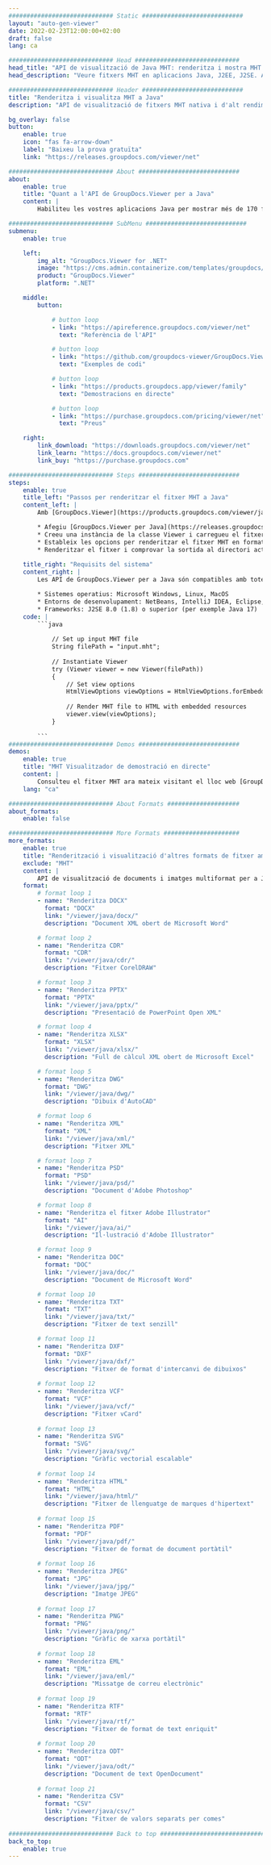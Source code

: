 ```yaml
---
############################# Static ############################
layout: "auto-gen-viewer"
date: 2022-02-23T12:00:00+02:00
draft: false
lang: ca

############################# Head #############################
head_title: "API de visualització de Java MHT: renderitza i mostra MHT a les aplicacions de Java"
head_description: "Veure fitxers MHT en aplicacions Java, J2EE, J2SE. Admet la visualització de més de 170 formats de documents i fitxers d'imatge en mode HTML, PDF o imatge amb funcions avançades per gestionar les opcions de visualització de documents."

############################# Header ############################
title: "Renderitza i visualitza MHT a Java" 
description: "API de visualització de fitxers MHT nativa i d'alt rendiment per a aplicacions basades en Java, J2EE i J2SE, que admet una àmplia gamma de funcions addicionals per personalitzar l'aparença del format del document de sortida." 

bg_overlay: false
button:
    enable: true
    icon: "fas fa-arrow-down"
    label: "Baixeu la prova gratuïta"
    link: "https://releases.groupdocs.com/viewer/net"

############################# About ############################
about:
    enable: true
    title: "Quant a l'API de GroupDocs.Viewer per a Java" 
    content: |
        Habiliteu les vostres aplicacions Java per mostrar més de 170 formats de fitxer en modes HTML, PDF o imatge mitjançant GroupDocs.Viewer per a les API Java sense cap programari addicional instal·lat; com ara Microsoft Office, Apache Open Office, Adobe Acrobat Reader, etc. Els desenvolupadors poden veure fàcilment totes les imatges i tipus de documents populars, com ara Microsoft Office, OpenDocument, HTML, PDF, Archive, Diagrams, Photoshop, AutoCAD i formats de llenguatge de programació dins de les aplicacions Java amb renderització ràpida i de màxima qualitat.

############################# SubMenu ############################
submenu:
    enable: true

    left:
        img_alt: "GroupDocs.Viewer for .NET"
        image: "https://cms.admin.containerize.com/templates/groupdocs/images/product-logos/90x90-noborder/groupdocs-viewer-net.png"
        product: "GroupDocs.Viewer"
        platform: ".NET"

    middle:
        button:

            # button loop
            - link: "https://apireference.groupdocs.com/viewer/net"
              text: "Referència de l'API"

            # button loop
            - link: "https://github.com/groupdocs-viewer/GroupDocs.Viewer-for-.NET"
              text: "Exemples de codi"

            # button loop
            - link: "https://products.groupdocs.app/viewer/family"
              text: "Demostracions en directe"

            # button loop
            - link: "https://purchase.groupdocs.com/pricing/viewer/net"
              text: "Preus"

    right:
        link_download: "https://downloads.groupdocs.com/viewer/net"
        link_learn: "https://docs.groupdocs.com/viewer/net"
        link_buy: "https://purchase.groupdocs.com"

############################# Steps ############################
steps:
    enable: true
    title_left: "Passos per renderitzar el fitxer MHT a Java" 
    content_left: |
        Amb [GroupDocs.Viewer](https://products.groupdocs.com/viewer/java/) podeu renderitzar MHT a HTML, JPEG, PNG o PDF en uns quants passos.

        * Afegiu [GroupDocs.Viewer per Java](https://releases.groupdocs.com/viewer/java/) com a dependència al vostre projecte. 
        * Creeu una instància de la classe Viewer i carregueu el fitxer MHT amb el camí complet. 
        * Estableix les opcions per renderitzar el fitxer MHT en format HTML, PNG, JPEG o PDF. 
        * Renderitzar el fitxer i comprovar la sortida al directori actual. 
        
    title_right: "Requisits del sistema" 
    content_right: |
        Les API de GroupDocs.Viewer per a Java són compatibles amb totes les plataformes i sistemes operatius principals. Abans d'executar el codi següent, assegureu-vos que teniu els següents requisits previs instal·lats al vostre sistema.

        * Sistemes operatius: Microsoft Windows, Linux, MacOS 
        * Entorns de desenvolupament: NetBeans, IntelliJ IDEA, Eclipse, etc. 
        * Frameworks: J2SE 8.0 (1.8) o superior (per exemple Java 17) 
    code: |
        ```java
                        
            // Set up input MHT file
            String filePath = "input.mht";
        
            // Instantiate Viewer
            try (Viewer viewer = new Viewer(filePath))
            {
            	// Set view options 
            	HtmlViewOptions viewOptions = HtmlViewOptions.forEmbeddedResources();
                    
            	// Render MHT file to HTML with embedded resources
            	viewer.view(viewOptions);
            }
             
        ```
############################# Demos ############################
demos:
    enable: true
    title: "MHT Visualitzador de demostració en directe"
    content: |
        Consulteu el fitxer MHT ara mateix visitant el lloc web [GroupDocs.Viewer Online Apps](https://products.groupdocs.app/viewer/mht).
    lang: "ca"

############################# About Formats ####################
about_formats:
    enable: false

############################# More Formats #####################
more_formats:
    enable: true
    title: "Renderització i visualització d'altres formats de fitxer amb Java"
    exclude: "MHT"
    content: |
        API de visualització de documents i imatges multiformat per a Java. Vegeu alguns dels formats de fitxer populars a continuació sense cap visor extern.
    format: 
        # format loop 1
        - name: "Renderitza DOCX"
          format: "DOCX"
          link: "/viewer/java/docx/"
          description: "Document XML obert de Microsoft Word" 

        # format loop 2
        - name: "Renderitza CDR" 
          format: "CDR"
          link: "/viewer/java/cdr/"
          description: "Fitxer CorelDRAW" 

        # format loop 3
        - name: "Renderitza PPTX"
          format: "PPTX"
          link: "/viewer/java/pptx/"
          description: "Presentació de PowerPoint Open XML" 

        # format loop 4
        - name: "Renderitza XLSX"
          format: "XLSX"
          link: "/viewer/java/xlsx/"
          description: "Full de càlcul XML obert de Microsoft Excel" 

        # format loop 5
        - name: "Renderitza DWG"
          format: "DWG"
          link: "/viewer/java/dwg/"
          description: "Dibuix d'AutoCAD"

        # format loop 6
        - name: "Renderitza XML"
          format: "XML"
          link: "/viewer/java/xml/"
          description: "Fitxer XML"

        # format loop 7
        - name: "Renderitza PSD"
          format: "PSD"
          link: "/viewer/java/psd/"
          description: "Document d'Adobe Photoshop"

        # format loop 8
        - name: "Renderitza el fitxer Adobe Illustrator"
          format: "AI"
          link: "/viewer/java/ai/"
          description: "Il·lustració d'Adobe Illustrator"

        # format loop 9
        - name: "Renderitza DOC"
          format: "DOC"
          link: "/viewer/java/doc/"
          description: "Document de Microsoft Word" 

        # format loop 10
        - name: "Renderitza TXT" 
          format: "TXT"
          link: "/viewer/java/txt/"
          description: "Fitxer de text senzill" 

        # format loop 11
        - name: "Renderitza DXF" 
          format: "DXF"
          link: "/viewer/java/dxf/"
          description: "Fitxer de format d'intercanvi de dibuixos"  
          
        # format loop 12
        - name: "Renderitza VCF"
          format: "VCF"
          link: "/viewer/java/vcf/"
          description: "Fitxer vCard"  
              
        # format loop 13
        - name: "Renderitza SVG"
          format: "SVG"
          link: "/viewer/java/svg/"
          description: "Gràfic vectorial escalable" 
          
        # format loop 14
        - name: "Renderitza HTML"
          format: "HTML"
          link: "/viewer/java/html/"
          description: "Fitxer de llenguatge de marques d'hipertext" 
          
        # format loop 15
        - name: "Renderitza PDF"
          format: "PDF"
          link: "/viewer/java/pdf/"
          description: "Fitxer de format de document portàtil"
          
        # format loop 16
        - name: "Renderitza JPEG"
          format: "JPG"
          link: "/viewer/java/jpg/"
          description: "Imatge JPEG"
          
        # format loop 17
        - name: "Renderitza PNG"
          format: "PNG"
          link: "/viewer/java/png/"
          description: "Gràfic de xarxa portàtil" 
          
        # format loop 18
        - name: "Renderitza EML"
          format: "EML"
          link: "/viewer/java/eml/"
          description: "Missatge de correu electrònic" 
          
        # format loop 19
        - name: "Renderitza RTF"
          format: "RTF"
          link: "/viewer/java/rtf/"
          description: "Fitxer de format de text enriquit" 
          
        # format loop 20
        - name: "Renderitza ODT"
          format: "ODT"
          link: "/viewer/java/odt/"
          description: "Document de text OpenDocument" 
          
        # format loop 21
        - name: "Renderitza CSV"
          format: "CSV"
          link: "/viewer/java/csv/"
          description: "Fitxer de valors separats per comes" 
          
############################# Back to top ###############################
back_to_top:
    enable: true
---
```

